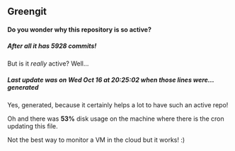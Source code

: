## Greengit

#### Do you wonder why this repository is so active?

##### After all it has 5928 commits!

But is it *really* active? Well...

##### Last update was on Wed Oct 16 at 20:25:02 when those lines were... generated

Yes, generated, because it certainly helps a lot to have such an active repo!

Oh and there was **53%** disk usage on the machine
where there is the cron updating this file.

Not the best way to monitor a VM in the cloud but it works! :)
